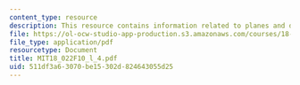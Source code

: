 ```yaml
---
content_type: resource
description: This resource contains information related to planes and distances.
file: https://ol-ocw-studio-app-production.s3.amazonaws.com/courses/18-022-calculus-of-several-variables-fall-2010/511df3a63070be15302d824643055d25_MIT18_022F10_l_4.pdf
file_type: application/pdf
resourcetype: Document
title: MIT18_022F10_l_4.pdf
uid: 511df3a6-3070-be15-302d-824643055d25
---
```

